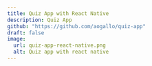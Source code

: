 ```yaml
---
title: Quiz App with React Native
description: Quiz App
github: "https://github.com/aogallo/quiz-app"
draft: false
image:
  url: quiz-app-react-native.png
  alt: Quiz app with react native
---
```

